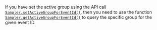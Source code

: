 If you have set the active group using the API call [`Sampler.setActiveGroupForEventId()`](/scripting/scripting-api/sampler#setactivegroupforeventid), then you need to use the function [`Sampler.getActiveGroupForEventId()`](/scripting/scripting-api/sampler#getactiverrgroupforeventid) to query the specific group for the given event ID.